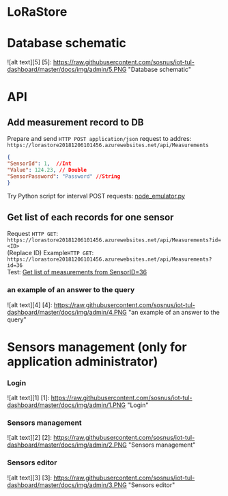 # LoRaStore <Name>

# Database schematic
![alt text][5]
[5]: https://raw.githubusercontent.com/sosnus/iot-tul-dashboard/master/docs/img/admin/5.PNG "Database schematic"
# API

## Add measurement record to DB
Prepare and send `HTTP POST application/json` request to addres: `https://lorastore20181206101456.azurewebsites.net/api/Measurements` <br>
```json
{ 
"SensorId": 1,  //Int
"Value": 124.23, // Double
"SensorPassword": "Password" //String
}
```
Try Python script for interval POST requests: [node_emulator.py](https://github.com/sosnus/ttn-tul/blob/master/src/scripts/node_emulator.py)<br>

## Get list of each records for one sensor
Request `HTTP GET`: `https://lorastore20181206101456.azurewebsites.net/api/Measurements?id=<ID>` <br>
(Replace ID)
Example`HTTP GET`: `https://lorastore20181206101456.azurewebsites.net/api/Measurements?id=36` <br>
Test: [Get list of measurements from SensorID=36](https://lorastore20181206101456.azurewebsites.net/api/Measurements?id=36)<br>

### an example of an answer to the query
![alt text][4]
[4]: https://raw.githubusercontent.com/sosnus/iot-tul-dashboard/master/docs/img/admin/4.PNG "an example of an answer to the query"

# Sensors management (only for application administrator)

### Login
![alt text][1]
[1]: https://raw.githubusercontent.com/sosnus/iot-tul-dashboard/master/docs/img/admin/1.PNG "Login"

### Sensors management
![alt text][2]
[2]: https://raw.githubusercontent.com/sosnus/iot-tul-dashboard/master/docs/img/admin/2.PNG "Sensors management"

### Sensors editor
![alt text][3]
[3]: https://raw.githubusercontent.com/sosnus/iot-tul-dashboard/master/docs/img/admin/3.PNG "Sensors editor"